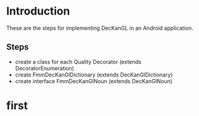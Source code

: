 # Introduction #

These are the steps for implementing DecKanGL in an Android application.


## Steps ##

  * create a class for each Quality Decorator (extends DecoratorEnumeration)
  * create FmmDecKanGlDictionary (extends DecKanGlDictionary)
  * create interface FmmDecKanGlNoun (extends DecKanGlNoun)

# first #